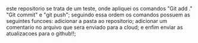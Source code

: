 este repositorio se trata de um teste, onde apliquei os comandos "Git add ." "Git commit" e "git push";
seguindo essa ordem os comandos possuem as seguintes funcoes:
adicionar a pasta ao repositorio;
adicionar um comentario no arquivo que sera enviado para a cloud;
e enfim enviar as atualizacoes para o github!!;
